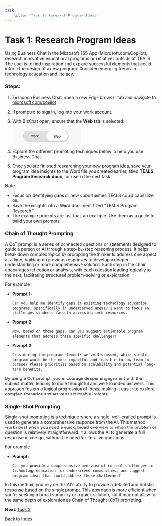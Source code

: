 ```yaml
---
task:
    title: 'Task 1: Research Program Ideas'
---
```


# Task 1: Research Program Ideas

Using Business Chat in the Microsoft 365 App (Microsoft.com/Copilot), research innovative educational programs or initiatives outside of TEALS. The goal is to find inspiration and explore successful elements that could inform the design of a new program. Consider emerging trends in technology education and literacy.
### Steps:

1. To launch Business Chat, open a new Edge browser tab and navigate to [microsoft.com/copilot](https://Microsoft.com/copilot)

2. If prompted to sign in, log into your work account.

3. With BizChat open, ensure that the **Web tab** is selected:

    ![Screenshot showing web tab in bizchat.](../Labs/Media/web-tab.png)
    
4. Explore the different prompting techniques below to help you use Business Chat.

5. Once you are finished researching your new program idea, save your program idea insights to the Word file you created earlier, titled **TEALS Program Research.docx**, for use in the next task.

> [!NOTE] 
> - Focus on identifying gaps or new opportunities TEALS could capitalize on.
> - Save the insights into a Word document titled “TEALS Program Research.”
> - The example prompts are just that, an example. Use them as a guide to build your own prompts

### Chain of Thought Prompting

A CoT prompt is a series of connected questions or statements designed to guide a person or AI through a step-by-step reasoning process. It helps break down complex topics by prompting the thinker to address one aspect at a time, building on previous responses to develop a deeper understanding or more comprehensive solution. Each step in the chain encourages reflection or analysis, with each question leading logically to the next, facilitating structured problem-solving or exploration.

For example

- **Prompt 1:** 
    ```text
    Can you help me identify gaps in existing technology education programs, specifically in underserved areas? I want to focus on challenges students face in accessing tech resources.
    ```
- **Prompt 2:** 
    ```text
    Now, based on those gaps, can you suggest actionable program elements that address these specific challenges?
    ```
- **Prompt 3:** 
    ```text
    Considering the program elements we've discussed, which single program would be the most impactful and feasible for my team to pursue? Please prioritize based on scalability and potential long-term benefits.
    ```
By using a CoT prompt, you encourage deeper engagement with the subject matter, leading to more thoughtful and well-rounded answers. This approach fosters a logical progression of ideas, making it easier to explore complex scenarios and arrive at actionable insights.

### Single-Shot Prompting 

Single-shot prompting is a technique where a single, well-crafted prompt is used to generate a comprehensive response from the AI. This method works best when you need a quick, broad overview or when the problem or question is relatively straightforward. It allows the AI to generate a full response in one go, without the need for iterative questions.

For example

- **Prompt:** 
    ```text
    Can you provide a comprehensive overview of current challenges in technology education for underserved communities, and suggest program ideas that could address these challenges?
    ```
In this method, you rely on the AI's ability to provide a detailed and holistic response based on the single prompt. This approach is more efficient when you're seeking a broad summary or a quick solution, but it may not allow for the same depth of exploration as Chain of Thought (CoT) prompting.

**Next**: [Task 2](https://maquinl.github.io/CELA-Academy-Microsoft-Copilot-Experience/Instructions/Labs/Task_2_Draft_a_Program_Proposal.html)

[Back to Index](https://maquinl.github.io/CELA-Academy-Microsoft-Copilot-Experience/) 
